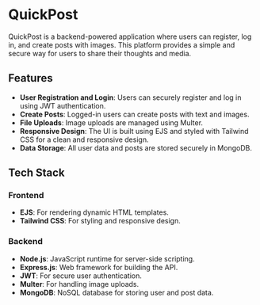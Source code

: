 # QuickPost

QuickPost is a backend-powered application where users can register, log in, and create posts with images. This platform provides a simple and secure way for users to share their thoughts and media.

## Features

- **User Registration and Login**: Users can securely register and log in using JWT authentication.
- **Create Posts**: Logged-in users can create posts with text and images.
- **File Uploads**: Image uploads are managed using Multer.
- **Responsive Design**: The UI is built using EJS and styled with Tailwind CSS for a clean and responsive design.
- **Data Storage**: All user data and posts are stored securely in MongoDB.

## Tech Stack

### Frontend
- **EJS**: For rendering dynamic HTML templates.
- **Tailwind CSS**: For styling and responsive design.

### Backend
- **Node.js**: JavaScript runtime for server-side scripting.
- **Express.js**: Web framework for building the API.
- **JWT**: For secure user authentication.
- **Multer**: For handling image uploads.
- **MongoDB**: NoSQL database for storing user and post data.